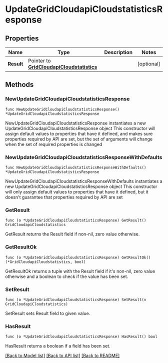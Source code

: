 # UpdateGridCloudapiCloudstatisticsResponse

## Properties

Name | Type | Description | Notes
------------ | ------------- | ------------- | -------------
**Result** | Pointer to [**GridCloudapiCloudstatistics**](GridCloudapiCloudstatistics.md) |  | [optional] 

## Methods

### NewUpdateGridCloudapiCloudstatisticsResponse

`func NewUpdateGridCloudapiCloudstatisticsResponse() *UpdateGridCloudapiCloudstatisticsResponse`

NewUpdateGridCloudapiCloudstatisticsResponse instantiates a new UpdateGridCloudapiCloudstatisticsResponse object
This constructor will assign default values to properties that have it defined,
and makes sure properties required by API are set, but the set of arguments
will change when the set of required properties is changed

### NewUpdateGridCloudapiCloudstatisticsResponseWithDefaults

`func NewUpdateGridCloudapiCloudstatisticsResponseWithDefaults() *UpdateGridCloudapiCloudstatisticsResponse`

NewUpdateGridCloudapiCloudstatisticsResponseWithDefaults instantiates a new UpdateGridCloudapiCloudstatisticsResponse object
This constructor will only assign default values to properties that have it defined,
but it doesn't guarantee that properties required by API are set

### GetResult

`func (o *UpdateGridCloudapiCloudstatisticsResponse) GetResult() GridCloudapiCloudstatistics`

GetResult returns the Result field if non-nil, zero value otherwise.

### GetResultOk

`func (o *UpdateGridCloudapiCloudstatisticsResponse) GetResultOk() (*GridCloudapiCloudstatistics, bool)`

GetResultOk returns a tuple with the Result field if it's non-nil, zero value otherwise
and a boolean to check if the value has been set.

### SetResult

`func (o *UpdateGridCloudapiCloudstatisticsResponse) SetResult(v GridCloudapiCloudstatistics)`

SetResult sets Result field to given value.

### HasResult

`func (o *UpdateGridCloudapiCloudstatisticsResponse) HasResult() bool`

HasResult returns a boolean if a field has been set.


[[Back to Model list]](../README.md#documentation-for-models) [[Back to API list]](../README.md#documentation-for-api-endpoints) [[Back to README]](../README.md)


